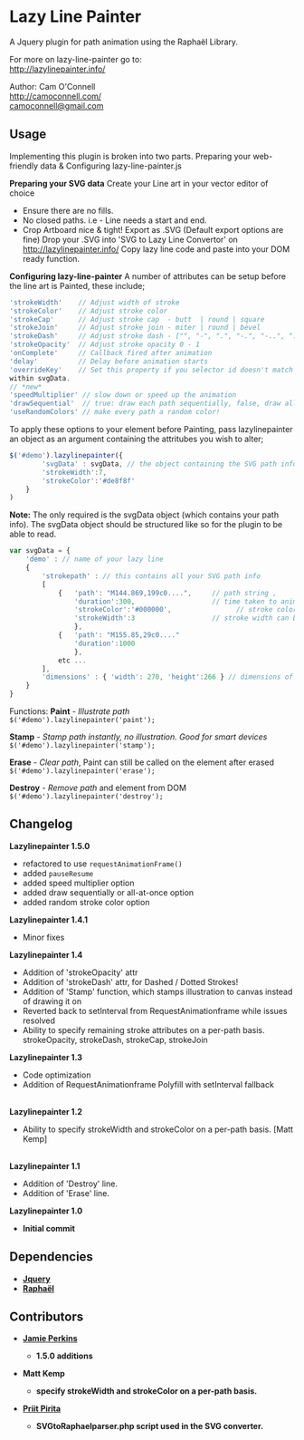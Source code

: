 Lazy Line Painter
=================

A Jquery plugin for path animation using the Raphaël Library. 

For more on lazy-line-painter go to:  
http://lazylinepainter.info/

Author: Cam O'Connell  
http://camoconnell.com/  
camoconnell@gmail.com  

 
## Usage 
Implementing this plugin is broken into two parts.
Preparing your web-friendly data & Configuring lazy-line-painter.js

 
**Preparing your SVG data**
Create your Line art in your vector editor of choice
- Ensure there are no fills.
- No closed paths. i.e - Line needs a start and end.
- Crop Artboard nice & tight!
Export as .SVG (Default export options are fine)
Drop your .SVG into 'SVG to Lazy Line Convertor' on http://lazylinepainter.info/ 
Copy lazy line code and paste into your DOM ready function.
 
**Configuring lazy-line-painter**
A number of attributes can be setup before the line art is Painted,
these include;
```js 
'strokeWidth'    // Adjust width of stroke
'strokeColor'    // Adjust stroke color 
'strokeCap'      // Adjust stroke cap  - butt  | round | square 
'strokeJoin'     // Adjust stroke join - miter | round | bevel 
'strokeDash'     // Adjust stroke dash - ["", "-", ".", "-.", "-..", ". ", "- ", "--", "- .", "--.", "--.."]
'strokeOpacity'  // Adjust stroke opacity 0 - 1 
'onComplete'     // Callback fired after animation
'delay'          // Delay before animation starts
'overrideKey'    // Set this property if you selector id doesn't match the key referencing your path data value
within svgData. 
// *new* 
'speedMultiplier' // slow down or speed up the animation
'drawSequential'  // true: draw each path sequentially, false, draw all at once
'useRandomColors' // make every path a random color!
```

To apply these options to your element before Painting, pass lazylinepainter an object as an argument containing the attritubes you wish to alter; 
```js
$('#demo').lazylinepainter({    
    	'svgData' : svgData, // the object containing the SVG path info 
		'strokeWidth':7,  	
		'strokeColor':'#de8f8f'
	}
) 
```
**Note:** The only required is the svgData object (which contains your path info).
The svgData object should be structured like so for the plugin to be able to read.

```js
var svgData = { 
	'demo' : // name of your lazy line
	{ 
		'strokepath' : // this contains all your SVG path info
		[ 
			{   'path': "M144.869,199c0....",     // path string , 
			    'duration':300,                   // time taken to animate that path
			    'strokeColor':'#000000',                // stroke color can be set individually
			    'strokeWidth':3                   // stroke width can be set individually
			    },
			{   'path': "M155.85,29c0...."
			    'duration':1000
			    },
			etc ...
		],  
		'dimensions' : { 'width': 270, 'height':266 } // dimensions of element
	}
}
```

Functions:
**Paint** - *Illustrate path*  
`$('#demo').lazylinepainter('paint');`

**Stamp** - *Stamp path instantly, no illustration. Good for smart devices*  
`$('#demo').lazylinepainter('stamp');`

**Erase** - *Clear path*, Paint can still be called on the element after erased  
`$('#demo').lazylinepainter('erase');`

**Destroy** - *Remove path* and element from DOM
`$('#demo').lazylinepainter('destroy');`


## Changelog

**Lazylinepainter 1.5.0**
- refactored to use `requestAnimationFrame()`
- added `pauseResume` 
- added speed multiplier option
- added draw sequentially or all-at-once option
- added random stroke color option

**Lazylinepainter 1.4.1**
- Minor fixes

**Lazylinepainter 1.4**
- Addition of 'strokeOpacity' attr
- Addition of 'strokeDash' attr, for Dashed / Dotted Strokes!
- Addition of 'Stamp' function, which stamps illustration to canvas instead of drawing it on
- Reverted back to setInterval from RequestAnimationframe while issues resolved
- Ability to specify remaining stroke attributes on a per-path basis. strokeOpacity, strokeDash, strokeCap, strokeJoin

**Lazylinepainter 1.3**
- Code optimization
- Addition of RequestAnimationframe Polyfill with setInterval fallback<br><br>

**Lazylinepainter 1.2**
- Ability to specify strokeWidth and strokeColor on a per-path basis. [Matt Kemp]<br><br>

<b>Lazylinepainter 1.1</b>
- Addition of 'Destroy' line.
- Addition of 'Erase' line.

<b>Lazylinepainter 1.0
- Initial commit

## Dependencies
- [Jquery](http://jquery.com/)
- [Raphaël](http://raphaeljs.com/)

## Contributors

- [Jamie Perkins](http://inorganik.github.io)
  * 1.5.0 additions

- Matt Kemp
  * specify strokeWidth and strokeColor on a per-path basis.

- [Priit Pirita](http://bkp.ee/atirip)
  * SVGtoRaphaelparser.php script used in the SVG converter. 
